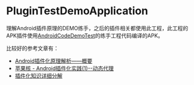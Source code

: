 # PluginTestDemoApplication


理解Android插件原理的DEMO练手，之后的插件相关都使用此工程，此工程的APK插件使用[AndroidCodeDemoTest](https://github.com/sparkfengbo/AndroidCodeDemoTest)的练手工程代码编译的APK。

比较好的参考文章有：

- [Android插件化原理解析——概要](http://weishu.me/2016/01/28/understand-plugin-framework-overview/)
- [苹果核 - Android插件化实践(1)--动态代理](http://pingguohe.net/2017/12/25/android-plugin-practice-part-1.html)
- [插件化知识详细分解](http://blog.csdn.net/yulong0809/article/details/56841993)

